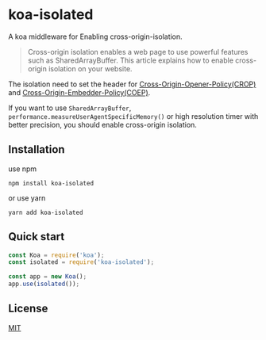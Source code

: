 # koa-isolated
A koa middleware for Enabling cross-origin-isolation.

> Cross-origin isolation enables a web page to use powerful features such as
SharedArrayBuffer. This article explains how to enable cross-origin
isolation on your website.

The isolation need to set the header for [Cross-Origin-Opener-Policy(CROP)](https://developer.mozilla.org/en-US/docs/Web/HTTP/Headers/Cross-Origin-Opener-Policy) and [Cross-Origin-Embedder-Policy(COEP)](https://developer.mozilla.org/zh-CN/docs/Web/HTTP/Headers/Cross-Origin-Embedder-Policy).

If you want to use `SharedArrayBuffer`, `performance.measureUserAgentSpecificMemory()` or high resolution timer with better precision, you should enable cross-origin isolation.

## Installation

use npm

```shell
npm install koa-isolated
```

or use yarn

```shell
yarn add koa-isolated
```

## Quick start

```javascript
const Koa = require('koa');
const isolated = require('koa-isolated');

const app = new Koa();
app.use(isolated());
```

## License
[MIT](https://github.com/fx109138/koa-isolated/blob/main/LICENSE)

